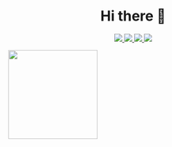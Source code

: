 <h1 align="center">Hi there 👋</h1>

<p align="center">
  <a href="https://ahmadsa.netlify.app" target="_blank" onclick="window.open('https://ahmadsa.netlify.app'); return false;">
    <img src="https://img.shields.io/badge/-Saifurrohman-3423A6?style=flat&logo=Google-Chrome&logoColor=white"/>
  </a>
  <a href="https://linkedin.com/in/ahmadsa0402" target="_blank" onclick="window.open('https://linkedin.com/in/ahmadsa0402'); return false;">
    <img src="https://img.shields.io/badge/-Ahmad%20Saifurrohman-0077B5?style=flat&logo=Linkedin&logoColor=white"/>
  </a>
  <a href="mailto:ahmad.saifurrohman03@gmail.com" target="_blank" onclick="window.open('mailto:ahmad.saifurrohman03@gmail.com'); return false;">
    <img src="https://img.shields.io/badge/-ahmad.saifurrohman03@gmail.com-D14836?style=flat&logo=Gmail&logoColor=white"/>
  </a>
  <a href="https://instagram.com/ahmad_saifur" target="_blank" onclick="window.open('https://instagram.com/ahmad_saifur'); return false;">
    <img src="https://img.shields.io/badge/-@ahmad_saifur-E4405F?style=flat&logo=Instagram&logoColor=white"/>
  </a>
</p>


<!--
<a href="https://ahmadsa.myid"><img src="https://img.shields.io/badge/-ahmadsa.myid-3423A6?style=flat&logo=Google-Chrome&logoColor=white"/></a>
<a href="https://facebook.com/Ahmad Saifurrohman"><img src="https://img.shields.io/badge/-@Ahmad Saifurrohman-1877F2?style=flat&logo=Facebook&logoColor=white"/></a>
<a href="https://www.pinterest.ca/AVS1508"><img src="https://img.shields.io/badge/-@AVS1508-BD081C?style=flat&logo=Pinterest&logoColor=white"/></a>
<a href="https://www.behance.net/AVS1508"><img src="https://img.shields.io/badge/-@AVS1508-1769FF?style=flat&logo=Behance&logoColor=white"/></a>
</p>
-->
<!--
**AhmadSaifurrohman/AhmadSaifurrohman** is a ✨ _special_ ✨ repository because its `README.md` (this file) appears on your GitHub profile.


Here are some ideas to get you started:

- 🔭 I’m currently working on ...
- 🌱 I’m currently learning ...
- 👯 I’m looking to collaborate on ...
- 🤔 I’m looking for help with ...
- 💬 Ask me about ...
- 📫 How to reach me: ...
- 😄 Pronouns: ...
- ⚡ Fun fact: ...
-->

<a href="https://github.com/AhmadSaifurrohman">
  <img height="180em" src="https://github-readme-stats-eight-theta.vercel.app/api?username=AhmadSaifurrohman&show_icons=true&theme=dark&include_all_commits=true&count_private=true&bg_color=0D1117"/>
<!--
  <img height="180em" src="https://github-readme-stats-eight-theta.vercel.app/api/top-langs/?username=AhmadSaifurrohman&layout=compact&langs_count=8&theme=dark&bg_color=0D1117"/> -->
